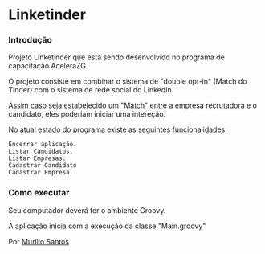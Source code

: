 # Linketinder

### Introdução

Projeto Linketinder que está sendo desenvolvido no programa de capacitação AceleraZG

O projeto consiste em combinar o sistema de "double opt-in" (Match do Tinder) com o sistema de rede social do LinkedIn.

Assim caso seja estabelecido um "Match" entre a empresa recrutadora e o candidato, eles poderiam iniciar uma intereção.

No atual estado do programa existe as seguintes funcionalidades:

    Encerrar aplicação.
    Listar Candidatos.
    Listar Empresas.
    Cadastrar Candidato
    Cadastrar Empresa

### Como executar

Seu computador deverá ter o ambiente Groovy.

A aplicação inicia com a execução da classe "Main.groovy"

Por [Murillo Santos](https://br.linkedin.com/in/murillo-santos-6a179a1b8)